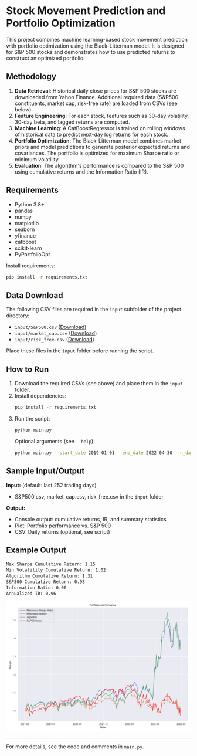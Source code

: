# Stock Movement Prediction and Portfolio Optimization

This project combines machine learning-based stock movement prediction with portfolio optimization using the Black-Litterman model. It is designed for S&P 500 stocks and demonstrates how to use predicted returns to construct an optimized portfolio.

## Methodology

1. **Data Retrieval**: Historical daily close prices for S&P 500 stocks are downloaded from Yahoo Finance. Additional required data (S&P500 constituents, market cap, risk-free rate) are loaded from CSVs (see below).
2. **Feature Engineering**: For each stock, features such as 30-day volatility, 30-day beta, and lagged returns are computed.
3. **Machine Learning**: A CatBoostRegressor is trained on rolling windows of historical data to predict next-day log returns for each stock.
4. **Portfolio Optimization**: The Black-Litterman model combines market priors and model predictions to generate posterior expected returns and covariances. The portfolio is optimized for maximum Sharpe ratio or minimum volatility.
5. **Evaluation**: The algorithm's performance is compared to the S&P 500 using cumulative returns and the Information Ratio (IR).

## Requirements

- Python 3.8+
- pandas
- numpy
- matplotlib
- seaborn
- yfinance
- catboost
- scikit-learn
- PyPortfolioOpt

Install requirements:
```bash
pip install -r requirements.txt
```

## Data Download

The following CSV files are required in the `input` subfolder of the project directory:
- `input/S&P500.csv` ([Download](https://drive.google.com/uc?export=download&id=1qLoKEZHEjqvjgBB1CFX62oh7IGJptAk7))
- `input/market_cap.csv` ([Download](https://drive.google.com/uc?export=download&id=1YZmaQNzgpkj-DHbyFUhzzSDXKajabViF))
- `input/risk_free.csv` ([Download](https://drive.google.com/uc?export=download&id=1KRYPKo4ZEZdbq0RCmIutu6n93FYAjQDN))

Place these files in the `input` folder before running the script.

## How to Run

1. Download the required CSVs (see above) and place them in the `input` folder.
2. Install dependencies:
   ```bash
   pip install -r requirements.txt
   ```
3. Run the script:
   ```bash
   python main.py
   ```
   Optional arguments (see `--help`):
   ```bash
   python main.py --start_date 2019-01-01 --end_date 2022-04-30 --n_days 252
   ```

## Sample Input/Output

**Input:** (default: last 252 trading days)
- S&P500.csv, market_cap.csv, risk_free.csv in the `input` folder

**Output:**
- Console output: cumulative returns, IR, and summary statistics
- Plot: Portfolio performance vs. S&P 500
- CSV: Daily returns (optional, see script)

## Example Output
```
Max Sharpe Cumulative Return: 1.15
Min Volatility Cumulative Return: 1.02
Algorithm Cumulative Return: 1.31
S&P500 Cumulative Return: 0.98
Information Ratio: 0.06
Annualized IR: 0.96
```

![Sample Plot](sample_plot.png)

---

For more details, see the code and comments in `main.py`.



